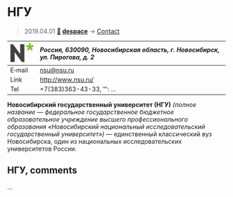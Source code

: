 # НГУ
> 2019.04.01 **[🚀](../index/index.md) [despace](index.md)** → [Contact](contact.md)

|[![](f/contact/n/nsu_logo1_thumb.jpg)](f/contact/n/nsu_logo1.png)|*Россия, 630090, Новосибирская область, г. Новосибирск, ул. Пирогова, д. 2*|
|:--|:--|
|E‑mail|<nsu@nsu.ru>|
|Link|<http://www.nsu.ru/>|
|Tel|+7(383)363-43-33, ℻: …|

**Новосибирский государственный университет (НГУ)** *(полное название — федеральное государственное бюджетное образовательное учреждение высшего профессионального образования «Новосибирский национальный исследовательский государственный университет»)* — единственный классический вуз Новосибирска, один из национальных исследовательских университетов России.


<p style="page-break-after:always"> </p>

## НГУ, comments

…
